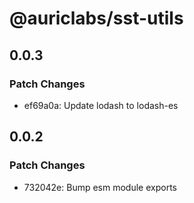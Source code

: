 # @auriclabs/sst-utils

## 0.0.3

### Patch Changes

- ef69a0a: Update lodash to lodash-es

## 0.0.2

### Patch Changes

- 732042e: Bump esm module exports
